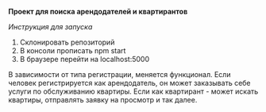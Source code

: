 <b>Проект для поиска арендодателей и квартирантов </b>

<i> Инструкция для запуска </i>

1. Склонировать репозиторий
2. В консоли прописать npm start
3. В браузере перейти на localhost:5000

В зависимости от типа регистрации, меняется функционал.
Если человек регистрируется как арендодатель, он может заказывать себе услуги по обслуживанию квартиры. Если как квартирант - может искать квартиры, отправлять заявку на просмотр и так далее.
